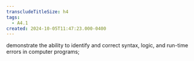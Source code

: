 ```yaml
---
transcludeTitleSize: h4
tags:
  - A4.1
created: 2024-10-05T11:47:23.000-0400
---
```

demonstrate the ability to identify and correct syntax, logic, and run-time errors in computer programs;